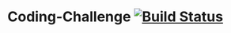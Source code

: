 # Coding-Challenge [![Build Status](https://travis-ci.org/MargarytaChepiga/Coding-Challenge.svg?branch=master)](https://travis-ci.org/MargarytaChepiga/Coding-Challenge)
